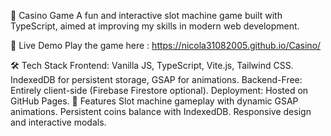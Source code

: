 🎰 Casino Game
A fun and interactive slot machine game built with TypeScript, aimed at improving my skills in modern web development.

🔗 Live Demo
Play the game here : https://nicola31082005.github.io/Casino/

🛠️ Tech Stack
Frontend:
Vanilla JS, TypeScript, Vite.js, Tailwind CSS.
IndexedDB for persistent storage, GSAP for animations.
Backend-Free: Entirely client-side (Firebase Firestore optional).
Deployment: Hosted on GitHub Pages.
🎯 Features
Slot machine gameplay with dynamic GSAP animations.
Persistent coins balance with IndexedDB.
Responsive design and interactive modals.
